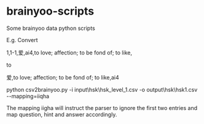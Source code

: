 brainyoo-scripts
================

Some brainyoo data python scripts

E.g. Convert

1,1-1,爱,ai4,to love; affection; to be fond of; to like,

to

爱,to love; affection; to be fond of; to like,ai4


python csv2brainyoo.py -i input\hsk\hsk_level_1.csv -o output\hsk\hsk1.csv --mapping=iiqha

The mapping iigha will instruct the parser to ignore the first two entries and map question, hint and answer accordingly.
